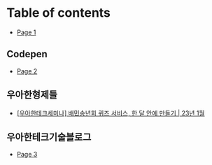 # Table of contents

* [Page 1](README.md)

## Codepen

* [Page 2](codepen/page-2.md)

## 우아한형제들

* [\[우아한테크세미나\] 배민송년회 퀴즈 서비스, 한 달 안에 만들기 | 23년 1월](undefined/or-23-1.md)

## 우아한테크기술블로그

* [Page 3](undefined-1/page-3.md)
